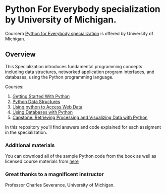 # Python For Everybody specialization by University of Michigan. 
Coursera [Python for Everybody specialization](https://www.coursera.org/specializations/python "Awesome stuff") is offered by University of Michigan.

## Overview
This Specialization introduces fundamental programming concepts including data structures, networked application program interfaces, and databases, using the Python programming language.

Courses:

1. [Getting Started With Python](https://github.com/elizabethygonz/Python-for-everybody/tree/main/Course_1_Getting_Started_with_Pythonn)
2. [Python Data Structures](https://github.com/elizabethygonz/Python-for-everybody/tree/main/Course_2_Python_Data_Structures)
3. [Using python to Access Web Data](https://github.com/elizabethygonz/Python-for-everybody/tree/main/Course_3_Using_Python_to_Access_Web_Data)
4. [Using Databases with Python](https://github.com/elizabethygonz/Python-for-everybody/tree/main/Course_4_Using_Databases_with_Pythonn)
5. [Capstone: Retrieving Processing and Visualizing Data with Python](https://github.com/sersavn/coursera-python-for-everybody-specialization/tree/master/Course_5_Capstone_Retrieving_Processing_and_Visualizing_Data_with_Python)

In this repository you'll find answers and code explained for each assigment in the specialization.


### Additional materials

You can download all of the sample Python code from the book as well as licensed course materials from [here](https://www.py4e.com/materials/) 

### Great thanks to a magnificent instructor

Professor Charles Severance, University of Michigan.

